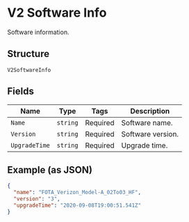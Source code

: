 
# V2 Software Info

Software information.

## Structure

`V2SoftwareInfo`

## Fields

| Name | Type | Tags | Description |
|  --- | --- | --- | --- |
| `Name` | `string` | Required | Software name. |
| `Version` | `string` | Required | Software version. |
| `UpgradeTime` | `string` | Required | Upgrade time. |

## Example (as JSON)

```json
{
  "name": "FOTA_Verizon_Model-A_02To03_HF",
  "version": "3",
  "upgradeTime": "2020-09-08T19:00:51.541Z"
}
```

